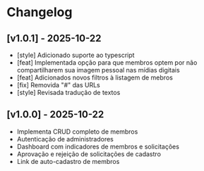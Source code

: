 # Changelog

## [v1.0.1] - 2025-10-22

- [style] Adicionado suporte ao typescript
- [feat] Implementada opção para que membros optem por não compartilharem sua imagem
pessoal nas mídias digitais
- [feat] Adicionados novos filtros à listagem de mebros
- [fix] Removida "#" das URLs
- [style] Revisada tradução de textos


## [v1.0.0] - 2025-10-22
- Implementa CRUD completo de membros
- Autenticação de administradores
- Dashboard com indicadores de membros e solicitações
- Aprovação e rejeição de solicitações de cadastro
- Link de auto-cadastro de membros
